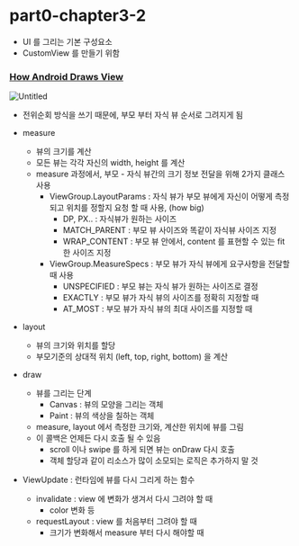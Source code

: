 # part0-chapter3-2

- UI 를 그리는 기본 구성요소
- CustomView 를 만들기 위함

### [How Android Draws View](https://developer.android.com/guide/topics/ui/how-android-draws)

![Untitled](https://user-images.githubusercontent.com/24618293/204136897-70a64a1d-54e5-4fd1-bef5-251492733a80.png)

- 전위순회 방식을 쓰기 때문에, 부모 부터 자식 뷰 순서로 그려지게 됨

- measure
    - 뷰의 크기를 계산
    - 모든 뷰는 각각 자신의 width, height 를 계산
    - measure 과정에서, 부모 - 자식 뷰간의 크기 정보 전달을 위해 2가지 클래스 사용
        - ViewGroup.LayoutParams : 자식 뷰가 부모 뷰에게 자신이 어떻게 측정되고 위치를 정할지 요청 할 때 사용, (how big)
            - DP, PX.. : 자식뷰가 원하는 사이즈
            - MATCH_PARENT : 부모 뷰 사이즈와 똑같이 자식뷰 사이즈 지정
            - WRAP_CONTENT : 부모 뷰 안에서, content 를 표현할 수 있는 fit 한 사이즈 지정
        - ViewGroup.MeasureSpecs : 부모 뷰가 자식 뷰에게 요구사항을 전달할 때 사용
            - UNSPECIFIED : 부모 뷰는 자식 뷰가 원하는 사이즈로 결정
            - EXACTLY : 부모 뷰가 자식 뷰의 사이즈를 정확히 지정할 때
            - AT_MOST : 부모 뷰가 자식 뷰의 최대 사이즈를 지정할 때
- layout
    - 뷰의 크기와 위치를 할당
    - 부모기준의 상대적 위치 (left, top, right, bottom) 을 계산
- draw
    - 뷰를 그리는 단계
        - Canvas : 뷰의 모양을 그리는 객체
        - Paint : 뷰의 색상을 칠하는 객체
    - measure, layout 에서 측정한 크기와, 계산한 위치에 뷰를 그림
    - 이 콜백은 언제든 다시 호출 될 수 있음
        - scroll 이나 swipe 를 하게 되면 뷰는 onDraw 다시 호출
        - 객체 할당과 같이 리소스가 많이 소모되는 로직은 추가하지 말 것

- ViewUpdate : 런타임에 뷰를 다시 그리게 하는 함수
    - invalidate : view 에 변화가 생겨서 다시 그려야 할 때
        - color 변화 등
    - requestLayout : view 를 처음부터 그려야 할 때
        - 크기가 변화해서 measure 부터 다시 해야할 때
